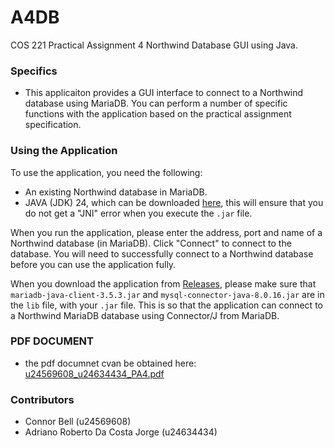 # A4DB
COS 221 Practical Assignment 4 Northwind Database GUI using Java.

### Specifics
- This applicaiton provides a GUI interface to connect to a Northwind database using MariaDB. You can perform a number of specific functions with the application based on the practical assignment specification.  

### Using the Application
To use the application, you need the following: 
- An existing Northwind database in MariaDB.
- JAVA (JDK) 24, which can be downloaded [here](https://www.oracle.com/za/java/technologies/downloads/), this will ensure that you do not get a "JNI" error when you execute the `.jar` file. 
  
When you run the application, please enter the address, port and name of a Northwind database (in MariaDB). Click "Connect" to connect to the database. You will need to successfully connect to a Northwind database before you can use the application fully.

When you download the application from [Releases](https://github.com/u24569608/A4DB/releases), please make sure that `mariadb-java-client-3.5.3.jar` and `mysql-connector-java-8.0.16.jar` are in the `lib` file, with your `.jar` file. This is so that the application can connect to a Northwind MariaDB database using Connector/J from MariaDB. 

### PDF DOCUMENT
- the pdf documnet cvan be obtained here: [u24569608_u24634434_PA4.pdf](https://github.com/user-attachments/files/19689510/u24569608_u24634434_PA4.pdf)
### Contributors 
- Connor Bell (u24569608)
- Adriano Roberto Da Costa Jorge (u24634434)
